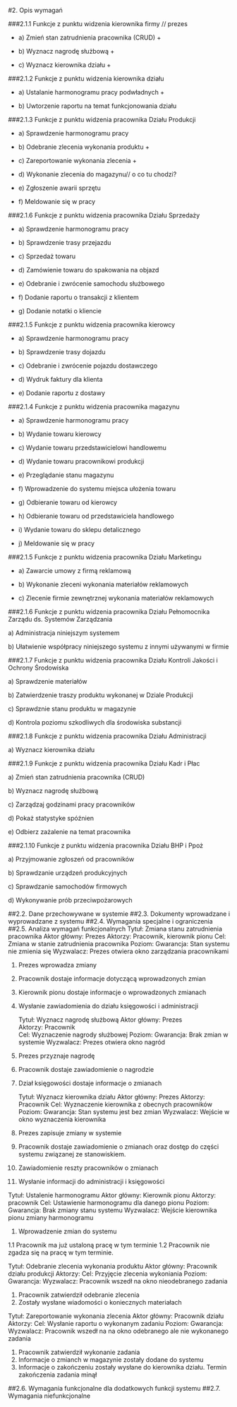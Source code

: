 #2. Opis wymagań

###2.1.1 Funkcje z punktu widzenia kierownika firmy // prezes

* a) Zmień stan zatrudnienia pracownika (CRUD) +

* b) Wyznacz nagrodę służbową +
* c) Wyznacz kierownika działu +

###2.1.2 Funkcje z punktu widzenia kierownika działu 

* a) Ustalanie harmonogramu pracy podwładnych +

* b) Uwtorzenie raportu na temat funkcjonowania działu 

###2.1.3 Funkcje z punktu widzenia pracownika Działu Produkcji

* a) Sprawdzenie harmonogramu pracy 

* b) Odebranie zlecenia wykonania produktu +

* c) Zareportowanie wykonania zlecenia +

* d) Wykonanie zlecenia do magazynu// o co tu chodzi?

* e) Zgłoszenie awarii sprzętu

* f) Meldowanie się w pracy

###2.1.6 Funkcje z punktu widzenia pracownika Działu Sprzedaży 

* a) Sprawdzenie harmonogramu pracy

* b) Sprawdzenie trasy przejazdu

* c) Sprzedaż towaru

* d) Zamówienie towaru do spakowania na objazd

* e) Odebranie i zwrócenie samochodu służbowego

* f) Dodanie raportu o transakcji z klientem

* g) Dodanie notatki o kliencie 

###2.1.5 Funkcje z punktu widzenia pracownika kierowcy

* a) Sprawdzenie harmonogramu pracy

* b) Sprawdzenie trasy dojazdu

* c) Odebranie i zwrócenie pojazdu dostawczego

* d) Wydruk faktury dla klienta

* e) Dodanie raportu z dostawy 

###2.1.4 Funkcje z punktu widzenia pracownika magazynu

* a) Sprawdzenie harmonogramu pracy

* b) Wydanie towaru kierowcy

* c) Wydanie towaru przedstawicielowi handlowemu

* d) Wydanie towaru pracownikowi produkcji

* e) Przeglądanie stanu magazynu

* f) Wprowadzenie do systemu miejsca ułożenia towaru

* g) Odbieranie towaru od kierowcy

* h) Odbieranie towaru od przedstawiciela handlowego

* i) Wydanie towaru do sklepu detalicznego

* j) Meldowanie się w pracy

###2.1.5 Funkcje z punktu widzenia pracownika Działu Marketingu 

* a) Zawarcie umowy z firmą reklamową

* b) Wykonanie zleceni wykonania materiałów reklamowych

* c) Zlecenie firmie zewnętrznej wykonania materiałów reklamowych

###2.1.6 Funkcje z punktu widzenia pracownika Działu Pełnomocnika Zarządu ds. Systemów Zarządzania
 

 

 

a) Administracja niniejszym systemem

 

b) Ułatwienie współpracy niniejszego systemu z innymi używanymi w firmie

 

 

 

###2.1.7 Funkcje z punktu widzenia pracownika Działu Kontroli Jakości i Ochrony Środowiska

 

 

 

a) Sprawdzenie materiałów

 

b) Zatwierdzenie traszy produktu wykonanej w Dziale Produkcji

 

c) Sprawdznie stanu produktu w magazynie

 

d) Kontrola poziomu szkodliwych dla środowiska substancji

 

 

 

###2.1.8 Funkcje z punktu widzenia pracownika Działu Administracji

 

 

 

a) Wyznacz kierownika działu

 

 

 

###2.1.9 Funkcje z punktu widzenia pracownika Działu Kadr i Płac

 

a) Zmień stan zatrudnienia pracownika (CRUD)

 

b) Wyznacz nagrodę służbową

 

c) Zarządzaj godzinami pracy pracowników

 

d) Pokaż statystyke spóźnien

 

e) Odbierz zażalenie na temat pracownika

 

 

 

###2.1.10 Funkcje z punktu widzenia pracownika Działu BHP i Ppoż

 

a) Przyjmowanie zgłoszeń od pracowników

 

b) Sprawdzanie urządzeń produkcyjnych

 

c) Sprawdzanie samochodów firmowych

 

d) Wykonywanie prób przeciwpożarowych

 

##2.2. Dane przechowywane w systemie
##2.3. Dokumenty wprowadzane i wyprowadzane z systemu
##2.4. Wymagania specjalne i ograniczenia
##2.5. Analiza wymagań funkcjonalnych
 	Tytuł: Zmiana stanu zatrudnienia pracownika
 	Aktor główny: Prezes
 	Aktorzy: Pracownik, kierownik pionu 
 	Cel: Zmiana w stanie zatrudnienia pracownika
 	Poziom: 
 	Gwarancja: Stan systemu nie zmienia się 
 	Wyzwalacz: Prezes otwiera okno zarządzania pracownikami
1. Prezes wprowadza zmiany
2. Pracownik dostaje informacje dotyczącą wprowadzonych zmian
3. Kierownik pionu dostaje informacje o wprowadzonych zmianach
4. Wysłanie zawiadomienia do działu księgowości i administracji

	Tytuł: Wyznacz nagrodę służbową
 	Aktor główny: Prezes	
 	Aktorzy: Pracownik	
 	Cel: Wyznaczenie nagrody służbowej
 	Poziom: 
 	Gwarancja: Brak zmian w systemie
 	Wyzwalacz: Prezes otwiera okno nagród
1. Prezes przyznaje nagrodę
2. Pracownik dostaje zawiadomienie o nagrodzie
3. Dział księgowości dostaje informacje o zmianach

 	Tytuł: Wyznacz kierownika działu 
 	Aktor główny: Prezes
 	Aktorzy: Pracownik
 	Cel: Wyznaczenie kierownika z obecnych pracowników
 	Poziom: 
 	Gwarancja: Stan systemu jest bez zmian
	Wyzwalacz: Wejście w okno wyznaczenia kierownika
1. Prezes zapisuje zmiany w systemie
2. Pracownik dostaje zawiadomienie o zmianach oraz dostęp do części systemu związanej ze stanowiskiem.
3. Zawiadomienie reszty pracowników o zmianach
4. Wysłanie informacji do administracji i księgowości 



Tytuł: Ustalenie harmonogramu
 	Aktor główny: Kierownik pionu
 	Aktorzy: pracownik
 	Cel: Ustawienie harmonogramu dla danego pionu
 	Poziom: 
 	Gwarancja: Brak zmiany stanu systemu
Wyzwalacz: Wejście kierownika pionu zmiany harmonogramu
1. Wprowadzenie zmian do systemu

1.1 Pracownik ma już ustaloną pracę w tym terminie
1.2 Pracownik nie zgadza się na pracę w tym terminie.

Tytuł: Odebranie zlecenia wykonania produktu
 	Aktor główny: Pracownik działu produkcji
 	Aktorzy: 
 	Cel: Przyjęcie zlecenia wykoniania
 	Poziom: 
 	Gwarancja: 
Wyzwalacz: Pracownik wszedł na okno nieodebranego zadania
1. Pracownik zatwierdził odebranie zlecenia
2. Zostały wysłane wiadomości o koniecznych materiałach

Tytuł: Zareportowanie wykonania zlecenia
 	Aktor główny: Pracownik działu
 	Aktorzy: 
 	Cel: Wysłanie raportu o wykonanym zadaniu
 	Poziom: 
 	Gwarancja: 
Wyzwalacz: Pracownik wszedł na na okno odebranego ale nie wykonanego zadania
1. Pracownik zatwierdził wykonanie zadania
2. Informacje o zmianch w magazynie zostały dodane do systemu
3. Informacje o zakończeniu zostały wysłane do kierownika działu.
Termin zakończenia zadania minął



##2.6. Wymagania funkcjonalne dla dodatkowych funkcji systemu
##2.7. Wymagania niefunkcjonalne
